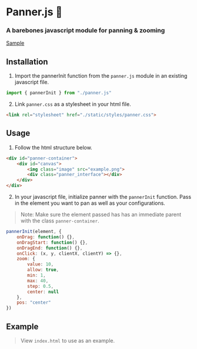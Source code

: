 # Panner.js 🍳
### A barebones javascript module for panning & zooming
[Sample](https://angelo-funelas.github.io/panner.js/)
## Installation
1. Import the pannerInit function from the `panner.js` module in an existing javascript file.
```javascript
import { pannerInit } from "./panner.js"
```
2. Link `panner.css` as a stylesheet in your html file.
```html
<link rel="stylesheet" href="./static/styles/panner.css">
``` 

## Usage
1. Follow the html structure below.
```html
<div id="panner-container">
    <div id="canvas">
        <img class="image" src="example.png">
        <div class="panner_interface"></div>
    </div>
</div>
```
2. In your javascript file, initialize panner with the `pannerInit` function. Pass in the element you want to pan as well as your configurations.
> Note: Make sure the element passed has has an immediate parent with the class `panner-container`.
```javascript
pannerInit(element, {
    onDrag: function() {},
    onDragStart: function() {},
    onDragEnd: function() {},
    onClick: (x, y, clientX, clientY) => {},
    zoom: {
        value: 10,
        allow: true,
        min: 1,
        max: 40,
        step: 0.5,
        center: null
    },
    pos: "center"
})
```
## Example
> View `index.html` to use as an example.